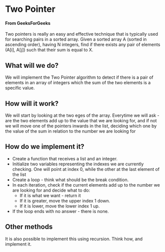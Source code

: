 # Two Pointer
#### From GeeksForGeeks
Two pointers is really an easy and effective technique that is typically used for searching pairs in a sorted array.
Given a sorted array A (sorted in ascending order), having N integers, find if there exists any pair of elements (A[i], A[j]) such that their sum is equal to X.

## What will we do?
We will implement the Two Pointer algorithm to detect if there is a pair of elements in an array of integers which the sum of the two elements is a specific value.

## How will it work?
We will start by looking at the two eges of the array. Everytime we will ask - are the two elements add up to the value that we are looking for, and if not we will move one of the pointers inwards in the list, deciding which one by the value of the sum in relation to the number we are looking for

## How do we implement it?
- Create a function that receives a list and an integer.
- Initialize two variables representing the indexes we are currently checking. One will point at index 0, while the other at the last element of the list
- Create a loop - think what should be the break condition.
- In each iteration, check if the current elements add up to the number we are looking for and decide what to do:
  - If it is what we want - return it
  - If it is greater, move the upper index 1 down. 
  - If it is lower, move the lower index 1 up. 
- If the loop ends with no answer - there is none.

## Other methods
It is also possible to implement this using recursion. Think how, and implement it.
